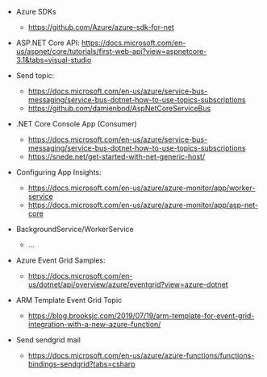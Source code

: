 * Azure SDKs
  * https://github.com/Azure/azure-sdk-for-net

* ASP.NET Core API: https://docs.microsoft.com/en-us/aspnet/core/tutorials/first-web-api?view=aspnetcore-3.1&tabs=visual-studio
* Send topic: 
  * https://docs.microsoft.com/en-us/azure/service-bus-messaging/service-bus-dotnet-how-to-use-topics-subscriptions
  * https://github.com/damienbod/AspNetCoreServiceBus
* .NET Core Console App (Consumer)
  * https://docs.microsoft.com/en-us/azure/service-bus-messaging/service-bus-dotnet-how-to-use-topics-subscriptions
  * https://snede.net/get-started-with-net-generic-host/
* Configuring App Insights:
  * https://docs.microsoft.com/en-us/azure/azure-monitor/app/worker-service
  * https://docs.microsoft.com/en-us/azure/azure-monitor/app/asp-net-core
* BackgroundService/WorkerService
  * ...
* Azure Event Grid Samples:
  * https://docs.microsoft.com/en-us/dotnet/api/overview/azure/eventgrid?view=azure-dotnet
* ARM Template Event Grid Topic
  * https://blog.brooksjc.com/2019/07/19/arm-template-for-event-grid-integration-with-a-new-azure-function/
* Send sendgrid mail
  * https://docs.microsoft.com/en-us/azure/azure-functions/functions-bindings-sendgrid?tabs=csharp